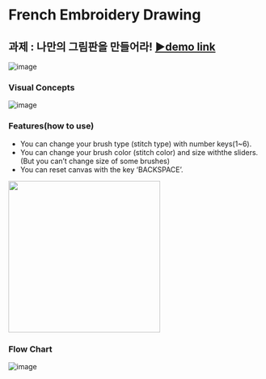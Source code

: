 # French Embroidery Drawing
## 과제 : 나만의 그림판을 만들어라! [▶demo link](https://editor.p5js.org/SimEunSeo/full/93nqVmCT3)
![image](https://user-images.githubusercontent.com/55528304/221533909-afdb743c-a2ac-4a29-a116-82584ed85e08.png)

### Visual Concepts
![image](https://user-images.githubusercontent.com/55528304/221533836-03892498-e500-445a-97cd-7015415d4d98.png)

### Features(how to use)
- You can change your brush type (stitch type) with number keys(1~6).
- You can change your brush color (stitch color) and size withthe sliders. (But you can’t change size of some brushes)
- You can reset canvas with the key ‘BACKSPACE’.
<img width="300px" src="https://user-images.githubusercontent.com/55528304/221534173-4c1e25c8-43ce-4ad3-9677-a5cd0edc1d9f.png"/>

### Flow Chart
![image](https://user-images.githubusercontent.com/55528304/221534438-81ab0ee8-c032-45a3-8e3c-587bd0a4c04a.png)
